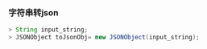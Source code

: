 ### 字符串转json

```java
> String input_string;
> JSONObject toJsonObj= new JSONObject(input_string);
```

